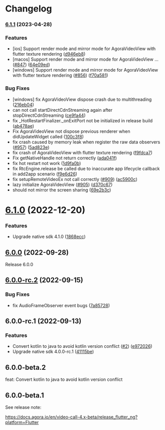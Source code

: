 # Changelog

### [6.1.1](https://github.com/AgoraIO-Extensions/Agora-Flutter-SDK/compare/v6.1.0...v6.1.1) (2023-04-28)


### Features

* [ios] Support render mode and mirror mode for AgoraVideoView with flutter texture rendering ([d946eb8](https://github.com/AgoraIO-Extensions/Agora-Flutter-SDK/commit/d946eb8d46ec108aa9f49724c0ac456c75f6fba0))
* [macos] Support render mode and mirror mode for AgoraVideoView … ([#847](https://github.com/AgoraIO-Extensions/Agora-Flutter-SDK/issues/847)) ([64e09ed](https://github.com/AgoraIO-Extensions/Agora-Flutter-SDK/commit/64e09ed798ab83eea9a4964d03819bfb23bfd69b))
* [windows] Support render mode and mirror mode for AgoraVideoView with flutter texture rendering ([#856](https://github.com/AgoraIO-Extensions/Agora-Flutter-SDK/issues/856)) ([f70a581](https://github.com/AgoraIO-Extensions/Agora-Flutter-SDK/commit/f70a581f0587bdba6435de443f0954aec70e9287))


### Bug Fixes

* [windows] fix AgoraVideoView dispose crash due to multithreading ([216eb04](https://github.com/AgoraIO-Extensions/Agora-Flutter-SDK/commit/216eb04fddf6d2a81a75f9c37295e2d593bb9ba4))
* can not call startDirectCdnStreaming again after stopDirectCdnStreaming ([ce9fa44](https://github.com/AgoraIO-Extensions/Agora-Flutter-SDK/commit/ce9fa442f24c44dc73f0aafef175cf0624e83b2c))
* fix _HotRestartFinalizer._onExitPort not be initialized in release build ([ab478ae](https://github.com/AgoraIO-Extensions/Agora-Flutter-SDK/commit/ab478aea96bd42171c5381e308858c48c7104062))
* Fix AgoraVideoView not dispose previous renderer when didUpdateWidget called ([100c3f8](https://github.com/AgoraIO-Extensions/Agora-Flutter-SDK/commit/100c3f88be6814f195906b39cd56680ad9b879d5))
* fix crash caused by memory leak when register the raw data observers ([#957](https://github.com/AgoraIO-Extensions/Agora-Flutter-SDK/issues/957)) ([5ad823e](https://github.com/AgoraIO-Extensions/Agora-Flutter-SDK/commit/5ad823ed57800c5f7c0405f5283c45e95630b091))
* fix crash of AgoraVideoView with flutter texture rendering ([f9fdca7](https://github.com/AgoraIO-Extensions/Agora-Flutter-SDK/commit/f9fdca7785507d3efcbbfb21082644a0f8b404e7))
* Fix getNativeHandle not return correctly ([ada041f](https://github.com/AgoraIO-Extensions/Agora-Flutter-SDK/commit/ada041f408496d1695ad40ba8af55d36273aa57b))
* fix hot restart not work ([1d9fa0b](https://github.com/AgoraIO-Extensions/Agora-Flutter-SDK/commit/1d9fa0ba6bdf7e8a6a870400cbde7e65d94877f1))
* fix RtcEngine.release be called due to inaccurate app lifecycle callback in add2app scenario ([f9e6d26](https://github.com/AgoraIO-Extensions/Agora-Flutter-SDK/commit/f9e6d26af23436cf61d86e3c2cb3917fee9c2c0d))
* fix setupRemoteVideoEx not call correctly ([#909](https://github.com/AgoraIO-Extensions/Agora-Flutter-SDK/issues/909)) ([ac5900c](https://github.com/AgoraIO-Extensions/Agora-Flutter-SDK/commit/ac5900c3d6b44856d76b69a9d4fb2fb0f4743b0d))
* lazy initialize AgoraVideoView ([#905](https://github.com/AgoraIO-Extensions/Agora-Flutter-SDK/issues/905)) ([d370c67](https://github.com/AgoraIO-Extensions/Agora-Flutter-SDK/commit/d370c675c9dd5f020896cb016e0c6d4686d942d0))
* should not mirror the screen sharing ([69e2b3c](https://github.com/AgoraIO-Extensions/Agora-Flutter-SDK/commit/69e2b3cb14fbded62009fb730dfca167d450e0e1))

# [6.1.0](https://github.com/AgoraIO/Agora-Flutter-SDK/compare/v6.0.0...v6.1.0) (2022-12-20)


### Features

* Upgrade native sdk 4.1.0 ([1868ecc](https://github.com/AgoraIO/Agora-Flutter-SDK/commit/1868ecc5313c667f38911040568118dee363cdd5))

## [6.0.0](https://github.com/AgoraIO/Agora-Flutter-SDK/compare/v6.0.0-rc.1...v6.0.0) (2022-09-28)


Release 6.0.0

## [6.0.0-rc.2](https://github.com/AgoraIO/Agora-Flutter-SDK/compare/v6.0.0-rc.1...v6.0.0-rc.2) (2022-09-15)


### Bug Fixes

* fix AudioFrameObserver event bugs ([7a85728](https://github.com/AgoraIO/Agora-Flutter-SDK/commit/7a8572804f0d242c7ead4c74458b04138be75980))

## 6.0.0-rc.1 (2022-09-13)


### Features

* Convert kotlin to java to avoid kotlin version conflict ([#2](https://github.com/AgoraIO/Flutter-SDK/issues/2)) ([e972026](https://github.com/AgoraIO/Flutter-SDK/commit/e9720267f124c28fa0e06e101893eb591f56b345))
* Upgrade native sdk 4.0.0-rc.1 ([41115be](https://github.com/AgoraIO/Flutter-SDK/commit/41115be71a6b0a8881d61026cd30cae514962e26))

## 6.0.0-beta.2

feat: Convert kotlin to java to avoid kotlin version conflict

## 6.0.0-beta.1

See release note: 

https://docs.agora.io/en/video-call-4.x-beta/release_flutter_ng?platform=Flutter